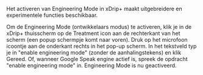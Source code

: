 Het activeren van Engineering Mode in xDrip+ maakt uitgebreidere en experimentele functies beschikbaar.

Om de Engineering Mode (ontwikkelaars modus) te activeren, klik je in de xDrip+ thuisscherm op de Treatment icon aan de rechterkant van het scherm (een popup schermpje komt naar voren). Druk op het microfoon icoontje aan de onderkant rechts in het pop-up scherm. In het tekstveld typ je in "enable engineering mode" (zonder de aanhalingstekens) en klik Gereed. Of, wanneer Google Speak engine actief is, spreek de opdracht "enable engineering mode" in. Engineering Mode is nu geactiveerd.